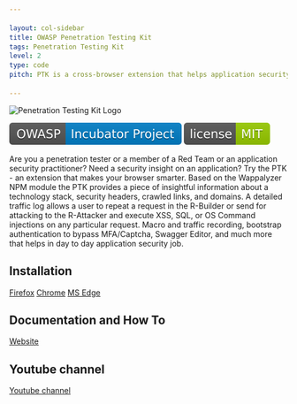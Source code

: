 ```yaml
---

layout: col-sidebar
title: OWASP Penetration Testing Kit
tags: Penetration Testing Kit
level: 2
type: code
pitch: PTK is a cross-browser extension that helps application security practitioners to get an insight into the app and do runtime scanning for SQL, XSS, OS Command injections, and more. 

---
```

![Penetration Testing Kit Logo](https://raw.githubusercontent.com/DenisPodgurskii/pentestkit/master/src/ptk/browser/assets/images/ptk_icon_small.png) 


![OWASP Incubator](https://raw.githubusercontent.com/OWASP/www-project-penetration-testing-kit/main/assets/images/OWASP_Incubator_Project.svg) [![License](https://raw.githubusercontent.com/OWASP/www-project-penetration-testing-kit/main/assets/images/License_MIT.svg)](https://opensource.org/licenses/MIT) 

Are you a penetration tester or a member of a Red Team or an application security practitioner? Need a security insight on an application?  Try the PTK - an extension that makes your browser smarter.
Based on the Wappalyzer NPM module the PTK provides a piece of insightful information about a technology stack, security headers, crawled links, and domains. A detailed traffic log allows a user to repeat a request in the R-Builder or send for attacking to the R-Attacker and execute XSS, SQL, or OS Command injections on any particular request.
Macro and traffic recording, bootstrap authentication to bypass MFA/Captcha, Swagger Editor, and much more that helps in day to day application security job.  


## Installation

[Firefox](https://addons.mozilla.org/en-US/firefox/addon/penetration-testing-kit/) 
[Chrome](https://chrome.google.com/webstore/detail/penetration-testing-kit/ojkchikaholjmcnefhjlbohackpeeknd) 
[MS Edge](https://microsoftedge.microsoft.com/addons/detail/penetration-testing-kit/knjnghhnhcpcglfdjppffbpfndeebkdm) 


## Documentation and How To

[Website](https://denispodgurskii.github.io/pentestkit/) 


## Youtube channel

[Youtube channel](https://www.youtube.com/channel/UCbEcTounPkV1aitE1egXfqw) 


